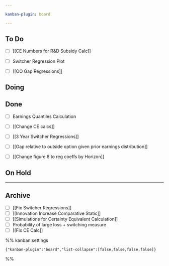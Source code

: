 ```yaml
---

kanban-plugin: board

---
```


## To Do

- [ ] [[CE Numbers for R&D Subsidy Calc]]
- [ ] Switcher Regression Plot
- [ ] [[OO Gap Regressions]]


## Doing



## Done

- [ ] Earnings Quantiles Calculation
- [ ] [[Change CE calcs]]
- [ ] [[3 Year Switcher Regressions]]
- [ ] [[Gap relative to outside option given prior earnings distribution]]
- [ ] [[Change figure 8 to reg coeffs by Horizon]]


## On Hold



***

## Archive

- [ ] [[Fix Switcher Regressions]]
- [ ] [[Innovation Increase Comparative Static]]
- [ ] [[Simulations for Certainty Equivalent Calculation]]
- [ ] Probability of large loss + switching measure
- [ ] [[Fix CE Calc]]

%% kanban:settings
```
{"kanban-plugin":"board","list-collapse":[false,false,false,false]}
```
%%